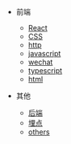 * 前端

    * [React](react.md)
    * [CSS](css.md)
    * [http](http.md)
    * [javascript](javascript.md)
    * [wechat](wechat.md)
    * [typescript](typescript.md)
    * [html](html.md)

* 其他

    * [后端](backend.md)
    * [埋点](track.md)
    * [others](backend.md)